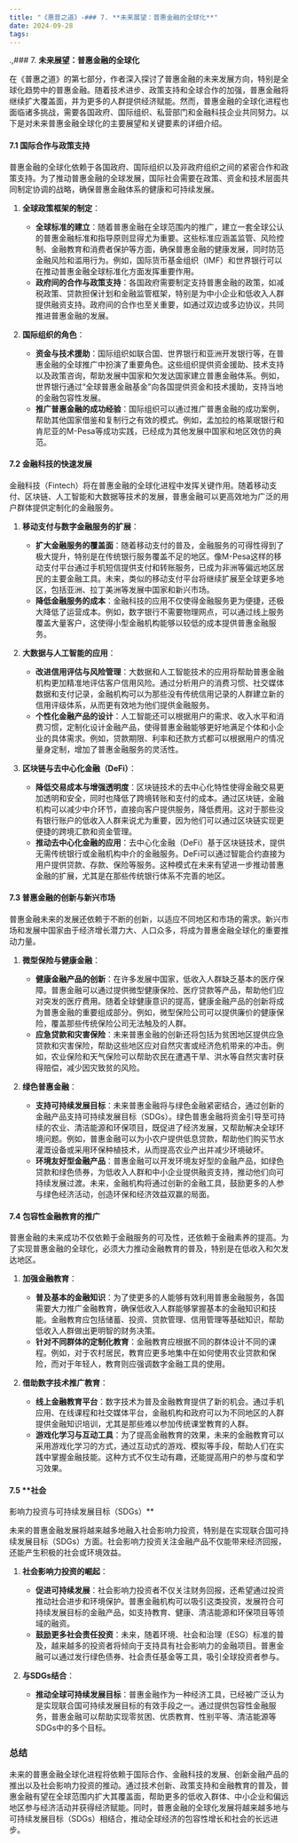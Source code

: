 ```yaml
---
title: "《惠普之道》-### 7. **未来展望：普惠金融的全球化**"
date: 2024-09-28
tags: 
---
```

.,### 7. **未来展望：普惠金融的全球化**

在《普惠之道》的第七部分，作者深入探讨了普惠金融的未来发展方向，特别是全球化趋势中的普惠金融。随着技术进步、政策支持和全球合作的加强，普惠金融将继续扩大覆盖面，并为更多的人群提供经济赋能。然而，普惠金融的全球化进程也面临诸多挑战，需要各国政府、国际组织、私营部门和金融科技企业共同努力。以下是对未来普惠金融全球化的主要展望和关键要素的详细介绍。

#### 7.1 **国际合作与政策支持**

普惠金融的全球化依赖于各国政府、国际组织以及非政府组织之间的紧密合作和政策支持。为了推动普惠金融的全球发展，国际社会需要在政策、资金和技术层面共同制定协调的战略，确保普惠金融体系的健康和可持续发展。

1. **全球政策框架的制定**：
   - **全球标准的建立**：随着普惠金融在全球范围内的推广，建立一套全球公认的普惠金融标准和指导原则显得尤为重要。这些标准应涵盖监管、风险控制、金融教育和消费者保护等方面，确保普惠金融的健康发展，同时防范金融风险和滥用行为。例如，国际货币基金组织（IMF）和世界银行可以在推动普惠金融全球标准化方面发挥重要作用。
   - **政府间的合作与政策支持**：各国政府需要制定支持普惠金融的政策，如减税政策、贷款担保计划和金融监管框架，特别是为中小企业和低收入人群提供融资支持。政府间的合作也至关重要，如通过双边或多边协议，共同推进普惠金融的发展。

2. **国际组织的角色**：
   - **资金与技术援助**：国际组织如联合国、世界银行和亚洲开发银行等，在普惠金融的全球推广中扮演了重要角色。这些组织提供资金援助、技术支持以及政策咨询，帮助发展中国家和欠发达国家建立普惠金融体系。例如，世界银行通过“全球普惠金融基金”向各国提供资金和技术援助，支持当地的金融包容性发展。
   - **推广普惠金融的成功经验**：国际组织可以通过推广普惠金融的成功案例，帮助其他国家借鉴和复制行之有效的模式。例如，孟加拉的格莱珉银行和肯尼亚的M-Pesa等成功实践，已经成为其他发展中国家和地区效仿的典范。

#### 7.2 **金融科技的快速发展**

金融科技（Fintech）将在普惠金融的全球化进程中发挥关键作用。随着移动支付、区块链、人工智能和大数据等技术的发展，普惠金融可以更高效地为广泛的用户群体提供定制化的金融服务。

1. **移动支付与数字金融服务的扩展**：
   - **扩大金融服务的覆盖面**：随着移动支付的普及，金融服务的可得性得到了极大提升，特别是在传统银行服务覆盖不足的地区。像M-Pesa这样的移动支付平台通过手机短信提供支付和转账服务，已成为非洲等偏远地区居民的主要金融工具。未来，类似的移动支付平台将继续扩展至全球更多地区，包括亚洲、拉丁美洲等发展中国家和新兴市场。
   - **降低金融服务的成本**：金融科技的应用不仅使得金融服务更为便捷，还极大降低了运营成本。例如，数字银行不需要物理网点，可以通过线上服务覆盖大量客户，这使得小型金融机构能够以较低的成本提供普惠金融服务。

2. **大数据与人工智能的应用**：
   - **改进信用评估与风险管理**：大数据和人工智能技术的应用将帮助普惠金融机构更加精准地评估客户信用风险。通过分析用户的消费习惯、社交媒体数据和支付记录，金融机构可以为那些没有传统信用记录的人群建立新的信用评级体系，从而更有效地为他们提供金融服务。
   - **个性化金融产品的设计**：人工智能还可以根据用户的需求、收入水平和消费习惯，定制化设计金融产品，使得普惠金融能够更好地满足个体和小企业的具体需求。例如，贷款期限、利率和还款方式都可以根据用户的情况量身定制，增加了普惠金融服务的灵活性。

3. **区块链与去中心化金融（DeFi）**：
   - **降低交易成本与增强透明度**：区块链技术的去中心化特性使得金融交易更加透明和安全，同时也降低了跨境转账和支付的成本。通过区块链，金融机构可以减少中介环节，直接向客户提供服务，降低费用。这对于那些没有银行账户的低收入人群来说尤为重要，因为他们可以通过区块链实现更便捷的跨境汇款和资金管理。
   - **推动去中心化金融的应用**：去中心化金融（DeFi）基于区块链技术，提供无需传统银行或金融机构中介的金融服务。DeFi可以通过智能合约直接为用户提供贷款、存款、保险等服务。这种模式在未来有望进一步推动普惠金融的扩展，尤其是在那些传统银行体系不完善的地区。

#### 7.3 **普惠金融的创新与新兴市场**

普惠金融未来的发展还依赖于不断的创新，以适应不同地区和市场的需求。新兴市场和发展中国家由于经济增长潜力大、人口众多，将成为普惠金融全球化的重要推动力量。

1. **微型保险与健康金融**：
   - **健康金融产品的创新**：在许多发展中国家，低收入人群缺乏基本的医疗保障。普惠金融可以通过提供微型健康保险、医疗贷款等产品，帮助他们应对突发的医疗费用。随着全球健康意识的提高，健康金融产品的创新将成为普惠金融的重要组成部分。例如，微型保险公司可以提供廉价的健康保险，覆盖那些传统保险公司无法触及的人群。
   - **应急贷款和灾害保险**：未来普惠金融的创新还将包括为贫困地区提供应急贷款和灾害保险，帮助这些地区应对自然灾害或经济危机带来的冲击。例如，农业保险和天气保险可以帮助农民在遭遇干旱、洪水等自然灾害时获得赔偿，减少因灾致贫的风险。

2. **绿色普惠金融**：
   - **支持可持续发展目标**：未来普惠金融将与绿色金融紧密结合，通过创新的金融产品支持可持续发展目标（SDGs）。绿色普惠金融将资金引导至可持续的农业、清洁能源和环保项目，既促进了经济发展，又帮助解决全球环境问题。例如，普惠金融可以为小农户提供低息贷款，帮助他们购买节水灌溉设备或采用环保种植技术，从而提高农业产出并减少环境破坏。
   - **环境友好型金融产品**：普惠金融可以开发环境友好型的金融产品，如绿色贷款和绿色债券，为低收入人群和中小企业提供融资支持，推动他们向可持续发展过渡。未来，金融机构将通过创新的金融工具，鼓励更多的人参与绿色经济活动，创造环保和经济效益双赢的局面。

#### 7.4 **包容性金融教育的推广**

普惠金融的未来成功不仅依赖于金融服务的可及性，还依赖于金融素养的提高。为了实现普惠金融的全球化，必须大力推动金融教育的普及，特别是在低收入和欠发达地区。

1. **加强金融教育**：
   - **普及基本的金融知识**：为了使更多的人能够有效利用普惠金融服务，各国需要大力推广金融教育，确保低收入人群能够掌握基本的金融知识和技能。金融教育应包括储蓄、投资、贷款管理、信用管理等基础知识，帮助低收入人群做出更明智的财务决策。
   - **针对不同群体的定制化教育**：金融教育应根据不同的群体设计不同的课程。例如，对于农村居民，教育应更多地集中在如何使用农业贷款和保险，而对于年轻人，教育则应强调数字金融工具的使用。

2. **借助数字技术推广教育**：
   - **线上金融教育平台**：数字技术为普及金融教育提供了新的机会。通过手机应用、在线课程和社交媒体平台，金融机构和政府可以为不同地区的人群提供金融知识培训，尤其是那些难以参加传统课堂教育的人群。
   - **游戏化学习与互动工具**：为了提高金融教育的效果，未来的金融教育可以采用游戏化学习的方式，通过互动式的游戏、模拟等手段，帮助人们在实践中掌握金融技能。这种方式不仅生动有趣，还能提高用户的参与度和学习效果。

#### 7.5 **社会

影响力投资与可持续发展目标（SDGs）**

未来的普惠金融发展将越来越多地融入社会影响力投资，特别是在实现联合国可持续发展目标（SDGs）方面。社会影响力投资关注金融产品不仅能带来经济回报，还能产生积极的社会或环境效益。

1. **社会影响力投资的崛起**：
   - **促进可持续发展**：社会影响力投资者不仅关注财务回报，还希望通过投资推动社会进步和环境保护。普惠金融机构可以吸引这类投资，发展符合可持续发展目标的金融产品，如支持教育、健康、清洁能源和环保项目等领域的融资。
   - **鼓励更多社会责任投资**：未来，随着环境、社会和治理（ESG）标准的普及，越来越多的投资者将倾向于支持具有社会影响力的金融项目。普惠金融可以通过发行绿色债券、社会责任基金等工具，吸引全球投资者参与。

2. **与SDGs结合**：
   - **推动全球可持续发展目标**：普惠金融作为一种经济工具，已经被广泛认为是实现联合国可持续发展目标的有效手段之一。通过提供包容性金融服务，普惠金融可以帮助实现零贫困、优质教育、性别平等、清洁能源等SDGs中的多个目标。

### 总结

未来的普惠金融全球化进程将依赖于国际合作、金融科技的发展、创新金融产品的推出以及社会影响力投资的推动。通过技术创新、政策支持和金融教育的普及，普惠金融有望在全球范围内扩大其覆盖面，帮助更多的低收入群体、中小企业和偏远地区参与经济活动并获得经济赋能。同时，普惠金融的全球化发展将越来越多地与可持续发展目标（SDGs）相结合，推动全球经济的包容性增长和社会的长远进步。